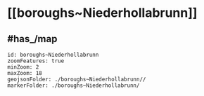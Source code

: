 # [[boroughs~Niederhollabrunn]] 


## #has_/map  



```leaflet
id: boroughs~Niederhollabrunn
zoomFeatures: true 
minZoom: 2 
maxZoom: 18
geojsonFolder: ./boroughs~Niederhollabrunn//
markerFolder: ./boroughs~Niederhollabrunn/
```

